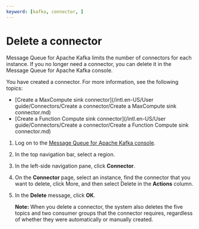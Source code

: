 ```yaml
---
keyword: [kafka, connector, ]
---
```


# Delete a connector

Message Queue for Apache Kafka limits the number of connectors for each instance. If you no longer need a connector, you can delete it in the Message Queue for Apache Kafka console.

You have created a connector. For more information, see the following topics:

-   [Create a MaxCompute sink connector](/intl.en-US/User guide/Connectors/Create a connector/Create a MaxCompute sink connector.md)
-   [Create a Function Compute sink connector](/intl.en-US/User guide/Connectors/Create a connector/Create a Function Compute sink connector.md)

1.  Log on to the [Message Queue for Apache Kafka console](https://kafka.console.aliyun.com/?spm=a2c4g.11186623.2.22.6bf72638IfKzDm).

2.  In the top navigation bar, select a region.

3.  In the left-side navigation pane, click **Connector**.

4.  On the **Connector** page, select an instance, find the connector that you want to delete, click More, and then select Delete in the **Actions** column.

5.  In the **Delete** message, click **OK**.

    **Note:** When you delete a connector, the system also deletes the five topics and two consumer groups that the connector requires, regardless of whether they were automatically or manually created.


